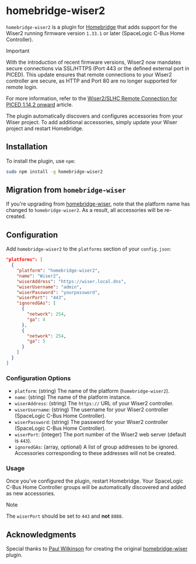 # homebridge-wiser2

`homebridge-wiser2` is a plugin for [Homebridge](https://github.com/homebridge/homebridge) that adds support for the Wiser2 running firmware version `1.33.1` or later (SpaceLogic C-Bus Home Controller).

> [!IMPORTANT]  
> With the introduction of recent firmware versions, Wiser2 now mandates secure connections via SSL/HTTPS (Port 443 or the defined external port in PICED). This update ensures that remote connections to your Wiser2 controller are secure, as HTTP and Port 80 are no longer supported for remote login.
>
> For more information, refer to the [Wiser2/SLHC Remote Connection for PICED 1.14.2 onward](https://www.se.com/au/en/faqs/FAQ000256860/) article.

The plugin automatically discovers and configures accessories from your Wiser project. To add additional accessories, simply update your Wiser project and restart Homebridge.

## Installation

To install the plugin, use `npm`:

```bash
sudo npm install -g homebridge-wiser2
```

## Migration from `homebridge-wiser`

If you're upgrading from [homebridge-wiser](https://github.com/paulw11/homebridge-wiser), note that the platform name has changed to `homebridge-wiser2`. As a result, all accessories will be re-created.

## Configuration

Add `homebridge-wiser2` to the `platforms` section of your `config.json`:

```json
"platforms": [
  {
    "platform": "homebridge-wiser2",
    "name": "Wiser2",
    "wiserAddress": "https://wiser.local.dns",
    "wiserUsername": "admin",
    "wiserPassword": "yourpassword",
    "wiserPort": "443",
    "ignoredGAs": [
      {
        "network": 254,
        "ga": 4
      },
      {
        "network": 254,
        "ga": 5
      }
    ]
  }
]
```

### Configuration Options

- `platform`: (string) The name of the platform (`homebridge-wiser2`).
- `name`: (string) The name of the platform instance.
- `wiserAddress`: (string) The `https://` URL of your Wiser2 controller.
- `wiserUsername`: (string) The username for your Wiser2 controller (SpaceLogic C-Bus Home Controller).
- `wiserPassword`: (string) The password for your Wiser2 controller (SpaceLogic C-Bus Home Controller).
- `wiserPort`: (integer) The port number of the Wiser2 web server (default is `443`).
- `ignoredGAs`: (array, optional) A list of group addresses to be ignored. Accessories corresponding to these addresses will not be created.

### Usage

Once you've configured the plugin, restart Homebridge. Your SpaceLogic C-Bus Home Controller groups will be automatically discovered and added as new accessories.

> [!NOTE]
> The `wiserPort` should be set to `443` and **not** `8888`.

## Acknowledgments

Special thanks to [Paul Wilkinson](https://github.com/paulw11) for creating the original [homebridge-wiser](https://github.com/paulw11/homebridge-wiser) plugin.
